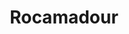 ---
guid: "0573c74433bf"
title: "Rocamadour"
latlng: "44.799366, 1.616278"
youtubeId: "-HDXn16rvvs" 
---